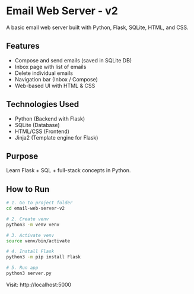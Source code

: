 # Email Web Server - v2

A basic email web server built with Python, Flask, SQLite, HTML, and CSS.

## Features
- Compose and send emails (saved in SQLite DB)
- Inbox page with list of emails
- Delete individual emails
- Navigation bar (Inbox / Compose)
- Web-based UI with HTML & CSS

## Technologies Used
- Python (Backend with Flask)
- SQLite (Database)
- HTML/CSS (Frontend)
- Jinja2 (Template engine for Flask)

## Purpose
Learn Flask + SQL + full-stack concepts in Python.

## How to Run

```bash
# 1. Go to project folder
cd email-web-server-v2

# 2. Create venv
python3 -m venv venv

# 3. Activate venv
source venv/bin/activate

# 4. Install Flask
python3 -m pip install Flask

# 5. Run app
python3 server.py
```

Visit: http://localhost:5000